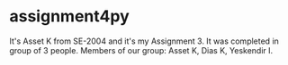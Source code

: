 # assignment4py
It's Asset K from SE-2004 and it's my Assignment 3. It was completed in group of 3 people. Members of our group: Asset K, Dias K, Yeskendir I.
